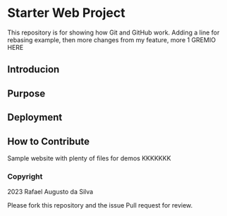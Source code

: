 # Starter Web Project

This repository is for showing how Git and GitHub work. Adding a line for rebasing example, then more changes from my feature, more 1 GREMIO HERE

## Introducion
## Purpose
## Deployment
## How to Contribute

Sample website with plenty of files for demos
KKKKKKK


### Copyright
2023 Rafael Augusto da Silva


Please fork this repository and the issue Pull request for review.